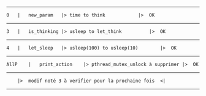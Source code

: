 -----------------------------------------------------------------------------------------
	0	|	new_param	|> time to think			|>	OK
-----------------------------------------------------------------------------------------
	3	|	is_thinking	|> usleep to let_think			|>	OK
-----------------------------------------------------------------------------------------
	4	|	let_sleep	|> usleep(100) to usleep(10)		|>	OK
-----------------------------------------------------------------------------------------
	AllP	|	print_action	|> pthread_mutex_unlock à supprimer	|>	OK
-----------------------------------------------------------------------------------------
		|>	modif noté 3 à verifier pour la prochaine fois	<|
-----------------------------------------------------------------------------------------
